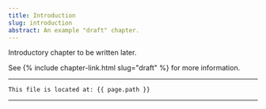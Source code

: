 ```yaml
---
title: Introduction
slug: introduction
abstract: An example "draft" chapter.
---
```


Introductory chapter
to be written later.

See {% include chapter-link.html slug="draft" %} for more information.

---
```
This file is located at: {{ page.path }}
```
---
